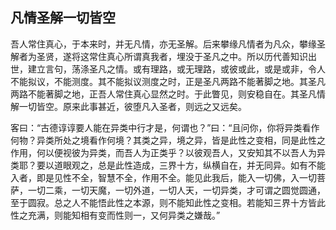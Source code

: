 ## 凡情圣解一切皆空

吾人常住真心，于本来时，并无凡情，亦无圣解。后来攀缘凡情者为凡众，攀缘圣解者为圣贤，遂将这常住真心所谓真我者，埋没于圣凡之中。所以历代善知识出世，建立言句，荡涤圣凡之情。或有理路，或无理路，或彼或此，或是或非，令人不能拟议，不能测度。其不能拟议测度之时，正是圣凡两路不能著脚之地。其圣凡两路不能著脚之地，正吾人常住真心显然之时。于此瞥见，则安稳自在。其圣凡情解一切皆空。原来此事甚近，彼堕凡入圣者，则远之又远矣。

客曰：“古德谆谆要人能在异类中行才是，何谓也？”曰：“且问你，你将异类看作何物？异类所处之境看作何境？其类之异，境之异，皆是此性之变相，同是此性之作用，何以便视彼为异类，而吾人为正类乎？以彼观吾人，又安知其不以吾人为异类耶？要以道眼观之，总是此性造成，三界十方，纵横自在，并无同异。如有不能入者，即是见性不全，智慧不全，作用不全。能见此我后，能入一切佛，入一切菩萨，一切二乘，一切天魔，一切外道，一切人天，一切异类，才可谓之圆觉圆通，至于圆寂。总之人不能悟此性之本源，则不能知此性之变相。若能知三界十方皆此性之充满，则能知相有变而性则一，又何异类之嫌哉。”
